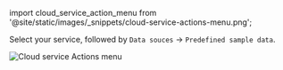 import cloud_service_action_menu from '@site/static/images/_snippets/cloud-service-actions-menu.png';

Select your service, followed by `Data souces` -> `Predefined sample data`.

<img src={cloud_service_action_menu} class="image" alt="Cloud service Actions menu" />
